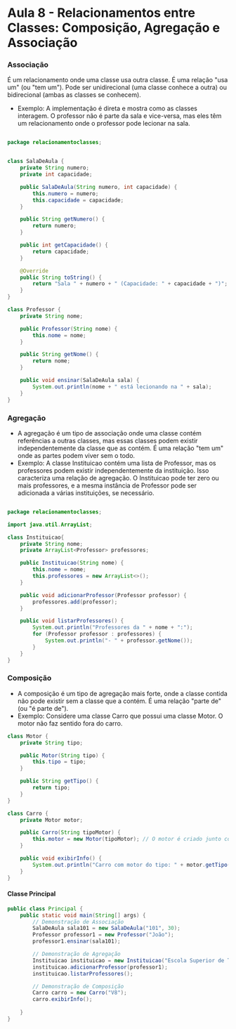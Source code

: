 # Aula 8 - Relacionamentos entre Classes: Composição, Agregação e Associação

### Associação
É um relacionamento onde uma classe usa outra classe. É uma relação "usa um" (ou "tem um"). Pode ser unidirecional (uma classe conhece a outra) ou bidirecional (ambas as classes se conhecem).

- Exemplo: A implementação é direta e mostra como as classes interagem. O professor não é parte da sala e vice-versa, mas eles têm um relacionamento onde o professor pode lecionar na sala.

```Java

package relacionamentoclasses;


class SalaDeAula {
    private String numero;
    private int capacidade;

    public SalaDeAula(String numero, int capacidade) {
        this.numero = numero;
        this.capacidade = capacidade;
    }

    public String getNumero() {
        return numero;
    }

    public int getCapacidade() {
        return capacidade;
    }

    @Override
    public String toString() {
        return "Sala " + numero + " (Capacidade: " + capacidade + ")";
    }
}

class Professor {
    private String nome;

    public Professor(String nome) {
        this.nome = nome;
    }

    public String getNome() {
        return nome;
    }

    public void ensinar(SalaDeAula sala) {
        System.out.println(nome + " está lecionando na " + sala);
    }
}

```

### Agregação
- A agregação é um tipo de associação onde uma classe contém referências a outras classes, mas essas classes podem existir independentemente da classe que as contém. É uma relação "tem um" onde as partes podem viver sem o todo.
- Exemplo: A classe Instituicao contém uma lista de Professor, mas os professores podem existir independentemente da instituição. Isso caracteriza uma relação de agregação. O Instituicao pode ter zero ou mais professores, e a mesma instância de Professor pode ser adicionada a várias instituições, se necessário.
  
```Java

package relacionamentoclasses;

import java.util.ArrayList;

class Instituicao{
    private String nome;
    private ArrayList<Professor> professores;

    public Instituicao(String nome) {
        this.nome = nome;
        this.professores = new ArrayList<>();
    }

    public void adicionarProfessor(Professor professor) {
        professores.add(professor);
    }

    public void listarProfessores() {
        System.out.println("Professores da " + nome + ":");
        for (Professor professor : professores) {
            System.out.println("- " + professor.getNome());
        }
    }
}

```

### Composição
- A composição é um tipo de agregação mais forte, onde a classe contida não pode existir sem a classe que a contém. É uma relação "parte de" (ou "é parte de").
- Exemplo: Considere uma classe Carro que possui uma classe Motor. O motor não faz sentido fora do carro.

```Java
class Motor {
    private String tipo;

    public Motor(String tipo) {
        this.tipo = tipo;
    }

    public String getTipo() {
        return tipo;
    }
}

class Carro {
    private Motor motor;

    public Carro(String tipoMotor) {
        this.motor = new Motor(tipoMotor); // O motor é criado junto com o carro
    }

    public void exibirInfo() {
        System.out.println("Carro com motor do tipo: " + motor.getTipo());
    }
}
```

#### Classe Principal
```Java
public class Principal {
    public static void main(String[] args) {
        // Demonstração de Associação
        SalaDeAula sala101 = new SalaDeAula("101", 30);
        Professor professor1 = new Professor("João");
        professor1.ensinar(sala101); 

        // Demonstração de Agregação
        Instituicao instituicao = new Instituicao("Escola Superior de Tecnologia");
        instituicao.adicionarProfessor(professor1);
        instituicao.listarProfessores();

        // Demonstração de Composição
        Carro carro = new Carro("V8");
        carro.exibirInfo();
        
    }
}
```
